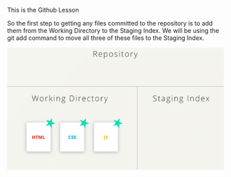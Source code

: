 This is the Github Lesson

So the first step to getting any files committed to the repository is to add them from the Working Directory to the Staging Index. 
We will be using the git add command to move all three of these files to the Staging Index.

![staging image](https://github.com/iamAkolab/udacity_nokia_ai_programming/blob/main/phase2_AI_Programming_nanodegree/extra_curriculum/Github/stagingfile.gif)
